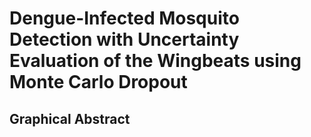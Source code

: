 # Dengue-Infected Mosquito Detection with Uncertainty Evaluation of the Wingbeats using Monte Carlo Dropout

## Graphical Abstract


